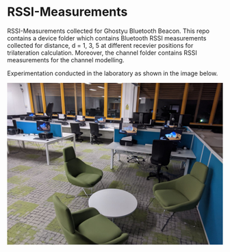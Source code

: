 # RSSI-Measurements
RSSI-Measurements collected for Ghostyu Bluetooth Beacon. This repo contains a device folder which contains Bluetooth RSSI measurements collected for distance, d = 1, 3, 5 at different recevier positions for trilateration calculation. Moreover, the channel folder contains RSSI measurements for the channel modelling.

Experimentation conducted in the laboratory as shown in the image below.

![Data collection Environment](images/labenvironment.jpg)
